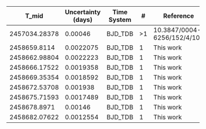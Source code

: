 |T_mid        |Uncertainty (days)|Time System|#  |Reference           |
|-------------|------------------|-----------|---|--------------------|
|2457034.28378|0.00046           |BJD_TDB    |>1 |10.3847/0004-6256/152/4/108|
|2458659.8114 |0.0022075         |BJD_TDB    |1  |This work           |
|2458662.98804|0.0022223         |BJD_TDB    |1  |This work           |
|2458666.17522|0.0019358         |BJD_TDB    |1  |This work           |
|2458669.35354|0.0018592         |BJD_TDB    |1  |This work           |
|2458672.53708|0.001938          |BJD_TDB    |1  |This work           |
|2458675.71593|0.0017489         |BJD_TDB    |1  |This work           |
|2458678.8971 |0.00146           |BJD_TDB    |1  |This work           |
|2458682.07622|0.0012554         |BJD_TDB    |1  |This work           |
